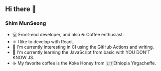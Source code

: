 ## Hi there 👋

### Shim MunSeong
- 💻 Front-end developer, and also ☕ Coffee enthusiast.
- ⚛️ I like to develop with React.
- 🤔 I'm currently interesting in CI using the GitHub Actions and writing.
- 🌱 I'm currently learning the JavaScript from basic with YOU DON'T KNOW JS.
- ☕ My favorite coffee is the Koke Honey from 🇪🇹Ethiopia Yirgacheffe.

<!--
**Puterism/Puterism** is a ✨ _special_ ✨ repository because its `README.md` (this file) appears on your GitHub profile.

Here are some ideas to get you started:

- 🔭 I’m currently working on ...
- 🌱 I’m currently learning ...
- 👯 I’m looking to collaborate on ...
- 🤔 I’m looking for help with ...
- 💬 Ask me about ...
- 📫 How to reach me: ...
- 😄 Pronouns: ...
- ⚡ Fun fact: ...
-->
